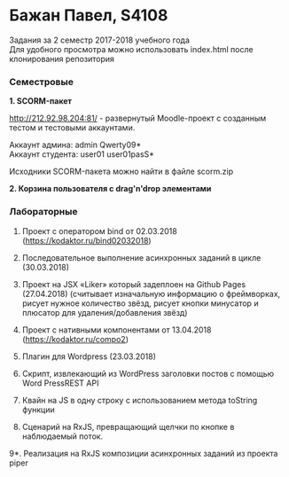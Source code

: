 # Бажан Павел, S4108

Задания за 2 семестр 2017-2018 учебного года    
Для удобного просмотра можно использовать index.html после клонирования 
репозитория

### Семестровые 

**1. SCORM-пакет** 

  http://212.92.98.204:81/ - развернутый Moodle-проект с созданным тестом и тестовыми аккаунтами.

  Аккаунт админа: admin Qwerty09*  
  Аккаунт студента: user01 user01pasS*

  Исходники SCORM-пакета можно найти в файле scorm.zip

**2. Корзина пользователя с drag'n'drop элементами**

### Лабораторные 

1. Проект с оператором bind от 02.03.2018 
(https://kodaktor.ru/bind02032018)

2. Последовательное выполнение асинхронных заданий в цикле (30.03.2018)

3. Проект на JSX «Liker» который задеплоен на Github Pages (27.04.2018) 
(считывает изначальную информацию о фреймворках, рисует нужное 
количество звёзд, рисует кнопки минусатор и плюсатор для 
удаления/добавления звёзд)

4. Проект с нативными компонентами от 13.04.2018 
(https://kodaktor.ru/compo2)

5. Плагин для Wordpress (23.03.2018)

6. Скрипт, извлекающий из WordPress заголовки постов с помощью Word 
PressREST API

7. Квайн на JS в одну строку с использованием метода toString функции

8. Сценарий на RxJS, превращающий щелчки по кнопке в наблюдаемый поток.

9*. Реализация на RxJS композиции асинхронных заданий из проекта piper
